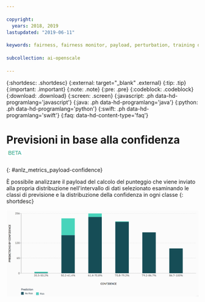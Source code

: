 ```yaml
---

copyright:
  years: 2018, 2019
lastupdated: "2019-06-11"

keywords: fairness, fairness monitor, payload, perturbation, training data, debiased

subcollection: ai-openscale

---
```


{:shortdesc: .shortdesc}
{:external: target="_blank" .external}
{:tip: .tip}
{:important: .important}
{:note: .note}
{:pre: .pre}
{:codeblock: .codeblock}
{:download: .download}
{:screen: .screen}
{:javascript: .ph data-hd-programlang='javascript'}
{:java: .ph data-hd-programlang='java'}
{:python: .ph data-hd-programlang='python'}
{:swift: .ph data-hd-programlang='swift'}
{:faq: data-hd-content-type='faq'}


# Previsioni in base alla confidenza ![tag beta](images/beta.png)
{: #anlz_metrics_payload-confidence}

È possibile analizzare il payload del calcolo del punteggio che viene inviato alla propria distribuzione nell'intervallo di dati selezionato esaminando le classi di previsione e la distribuzione della confidenza in ogni classe
{: shortdesc}

   ![un grafico che associa la previsione per distribuzione di confidenza](images/by_confidence.png)
